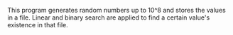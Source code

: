 This program generates random numbers up to 10^8 and stores the values in a file. Linear and binary search are applied to find a certain value's existence in that file. 
